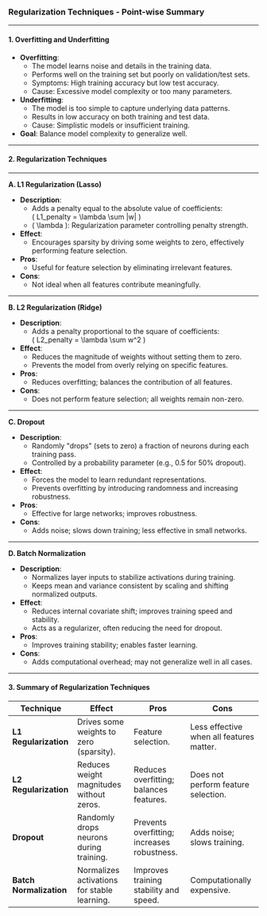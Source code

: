 ### **Regularization Techniques - Point-wise Summary**

---

#### **1. Overfitting and Underfitting**
- **Overfitting**:
  - The model learns noise and details in the training data.
  - Performs well on the training set but poorly on validation/test sets.
  - Symptoms: High training accuracy but low test accuracy.
  - Cause: Excessive model complexity or too many parameters.
- **Underfitting**:
  - The model is too simple to capture underlying data patterns.
  - Results in low accuracy on both training and test data.
  - Cause: Simplistic models or insufficient training.
- **Goal**: Balance model complexity to generalize well.

---

#### **2. Regularization Techniques**

---

**A. L1 Regularization (Lasso)**  
- **Description**:
  - Adds a penalty equal to the absolute value of coefficients:  
    \( L1\_penalty = \lambda \sum |w| \)
  - \( \lambda \): Regularization parameter controlling penalty strength.
- **Effect**:
  - Encourages sparsity by driving some weights to zero, effectively performing feature selection.
- **Pros**:
  - Useful for feature selection by eliminating irrelevant features.
- **Cons**:
  - Not ideal when all features contribute meaningfully.

---

**B. L2 Regularization (Ridge)**  
- **Description**:
  - Adds a penalty proportional to the square of coefficients:  
    \( L2\_penalty = \lambda \sum w^2 \)
- **Effect**:
  - Reduces the magnitude of weights without setting them to zero.
  - Prevents the model from overly relying on specific features.
- **Pros**:
  - Reduces overfitting; balances the contribution of all features.
- **Cons**:
  - Does not perform feature selection; all weights remain non-zero.

---

**C. Dropout**  
- **Description**:
  - Randomly "drops" (sets to zero) a fraction of neurons during each training pass.
  - Controlled by a probability parameter (e.g., 0.5 for 50% dropout).
- **Effect**:
  - Forces the model to learn redundant representations.
  - Prevents overfitting by introducing randomness and increasing robustness.
- **Pros**:
  - Effective for large networks; improves robustness.
- **Cons**:
  - Adds noise; slows down training; less effective in small networks.

---

**D. Batch Normalization**  
- **Description**:
  - Normalizes layer inputs to stabilize activations during training.
  - Keeps mean and variance consistent by scaling and shifting normalized outputs.
- **Effect**:
  - Reduces internal covariate shift; improves training speed and stability.
  - Acts as a regularizer, often reducing the need for dropout.
- **Pros**:
  - Improves training stability; enables faster learning.
- **Cons**:
  - Adds computational overhead; may not generalize well in all cases.

---

#### **3. Summary of Regularization Techniques**
| **Technique**       | **Effect**                                       | **Pros**                                       | **Cons**                              |
|----------------------|-------------------------------------------------|-----------------------------------------------|---------------------------------------|
| **L1 Regularization**| Drives some weights to zero (sparsity).          | Feature selection.                            | Less effective when all features matter. |
| **L2 Regularization**| Reduces weight magnitudes without zeros.         | Reduces overfitting; balances features.       | Does not perform feature selection.    |
| **Dropout**          | Randomly drops neurons during training.          | Prevents overfitting; increases robustness.   | Adds noise; slows training.            |
| **Batch Normalization**| Normalizes activations for stable learning.   | Improves training stability and speed.        | Computationally expensive.             |

